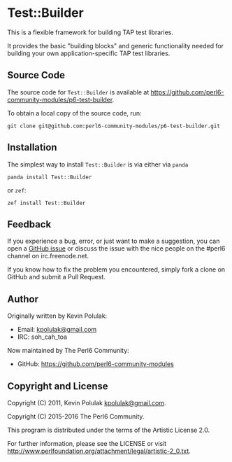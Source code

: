 # Test::Builder

This is a flexible framework for building TAP test libraries.

It provides the basic "building blocks" and generic functionality needed for
building your own application-specific TAP test libraries.


## Source Code

The source code for `Test::Builder` is available at
<https://github.com/perl6-community-modules/p6-test-builder>.

To obtain a local copy of the source code, run:

    git clone git@github.com:perl6-community-modules/p6-test-builder.git


## Installation

The simplest way to install `Test::Builder` is via either via `panda`

    panda install Test::Builder

or `zef`:

    zef install Test::Builder


## Feedback

If you experience a bug, error, or just want to make a suggestion, you can
open a [GitHub issue](https://github.com/perl6-community-modules/p6-test-builder/issues)
or discuss the issue with the nice people on the #perl6 channel on irc.freenode.net.

If you know how to fix the problem you encountered, simply fork a clone on
GitHub and submit a Pull Request.


## Author

Originally written by Kevin Polulak:
  - Email: kpolulak@gmail.com
  - IRC:   soh_cah_toa

Now maintained by The Perl6 Community:
  - GitHub: https://github.com/perl6-community-modules


## Copyright and License

Copyright (C) 2011, Kevin Polulak <kpolulak@gmail.com>.

Copyright (C) 2015-2016 The Perl6 Community.

This program is distributed under the terms of the Artistic License 2.0.

For further information, please see the LICENSE or visit
<http://www.perlfoundation.org/attachment/legal/artistic-2_0.txt>.
